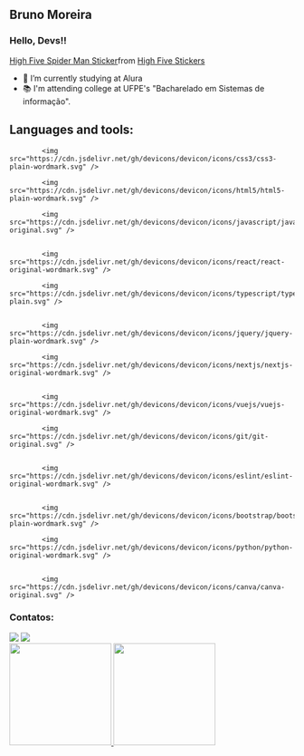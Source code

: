 ## Bruno Moreira
### Hello, Devs!!
<div class="tenor-gif-embed" data-postid="25328471" data-share-method="host" data-aspect-ratio="1" data-width="100%"><a href="https://tenor.com/view/high-five-spider-man-spider-man-no-way-home-give-me-five-hanging-gif-25328471">High Five Spider Man Sticker</a>from <a href="https://tenor.com/search/high+five-stickers">High Five Stickers</a></div> <script type="text/javascript" async src="https://tenor.com/embed.js"></script>

- 🌱 I’m currently studying at Alura
- 📚 I'm attending college at UFPE's "Bacharelado em Sistemas de informação".

## Languages and tools:
            
            <img src="https://cdn.jsdelivr.net/gh/devicons/devicon/icons/css3/css3-plain-wordmark.svg" />
            
            <img src="https://cdn.jsdelivr.net/gh/devicons/devicon/icons/html5/html5-plain-wordmark.svg" />
            
            <img src="https://cdn.jsdelivr.net/gh/devicons/devicon/icons/javascript/javascript-original.svg" />
            
            
            <img src="https://cdn.jsdelivr.net/gh/devicons/devicon/icons/react/react-original-wordmark.svg" />
            
            <img src="https://cdn.jsdelivr.net/gh/devicons/devicon/icons/typescript/typescript-plain.svg" />
          
            
            <img src="https://cdn.jsdelivr.net/gh/devicons/devicon/icons/jquery/jquery-plain-wordmark.svg" />
            
            <img src="https://cdn.jsdelivr.net/gh/devicons/devicon/icons/nextjs/nextjs-original-wordmark.svg" />
          
            
            <img src="https://cdn.jsdelivr.net/gh/devicons/devicon/icons/vuejs/vuejs-original-wordmark.svg" />
          
            <img src="https://cdn.jsdelivr.net/gh/devicons/devicon/icons/git/git-original.svg" />
          
            
            <img src="https://cdn.jsdelivr.net/gh/devicons/devicon/icons/eslint/eslint-original-wordmark.svg" />
            

            <img src="https://cdn.jsdelivr.net/gh/devicons/devicon/icons/bootstrap/bootstrap-plain-wordmark.svg" />
            
            <img src="https://cdn.jsdelivr.net/gh/devicons/devicon/icons/python/python-original-wordmark.svg" />
          
          
            <img src="https://cdn.jsdelivr.net/gh/devicons/devicon/icons/canva/canva-original.svg" />
            
 ### Contatos:

<div>
  <a href = "mailto:brunom764@gmail.com"><img src="https://img.shields.io/badge/Gmail-D14836?style=for-the-badge&logo=gmail&logoColor=white" target="_blank"></a>
  <a href="https://www.linkedin.com/in/bruno-miguel-a08022239/" target="_blank"><img src="https://img.shields.io/badge/-LinkedIn-%230077B5?style=for-the-badge&logo=linkedin&logoColor=white" target="_blank"></a>   
</div>
          
<div>
<a href="https://github.com/seu-usuário-aqui">
<img height="180em" src="https://github-readme-stats.vercel.app/api/top-langs/?username=brunom764&layout=compact&langs_count=7&theme=dracula"/>
<img height="180em" src="https://github-readme-stats.vercel.app/api?username=brunom764-aqui&show_icons=true&theme=dracula&include_all_commits=true&count_private=true"/>
</div>
